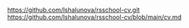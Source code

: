 https://github.com/lshalunova/rsschool-cv.git
https://github.com/lshalunova/rsschool-cv/blob/main/cv.md